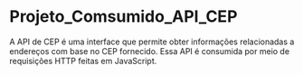 # Projeto_Comsumido_API_CEP
 A API de CEP é uma interface que permite obter informações relacionadas a endereços com base no CEP fornecido. Essa API é consumida por meio de requisições HTTP feitas em JavaScript.
